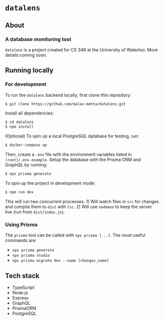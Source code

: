 # `datalens`

## About

### A database monitoring tool

`datalens` is a project created for CS 348 at the University of Waterloo. More details coming soon.

## Running locally

### For development

To run the `datalens` backend locally, first clone this repository:

```bash
$ git clone https://github.com/malav-mehta/datalens.git
```

Install all dependencies:

```bash
$ cd datalens
$ npm install
```

(Optional) To spin up a local PostgreSQL database for testing, run:

```bash
$ docker-compose up
```

Then, create a `.env` file with the environment variables listed in `[root]/.env.example`. Setup the database with the Prisma ORM and GraphQL by running:

```bash
$ npx prisma generate
```

To spin up the project in development mode:

```bash
$ npm run dev
```

This will run two concurrent processes. 1) Will watch files in `src` for changes and compile them to `dist` with `tsc`. 2) Will use `nodemon` to keep the server live (run from `dist/index.js`).

### Using Prisma

The `prisma` tool can be called with `npx prisma [...]`. The most useful commands are:

- `npx prisma generate`
- `npx prisma studio`
- `npx prisma migrate dev --name [changes_name]`

## Tech stack

- TypeScript
- Node.js
- Express
- GraphQL
- PrismaORM
- PostgreSQL
